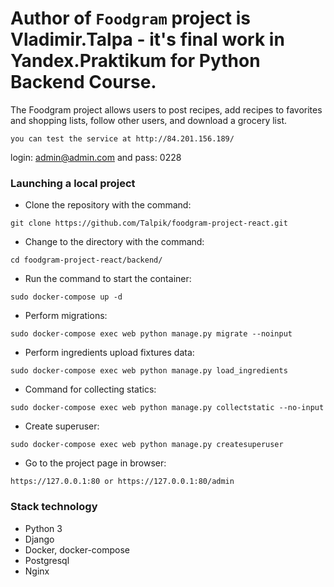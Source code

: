 # Author of `Foodgram` project is Vladimir.Talpa - it's final work in Yandex.Praktikum for Python Backend Course.
The Foodgram project allows users to post recipes, add recipes to favorites
and shopping lists, follow other users, and download a grocery list.
```
you can test the service at http://84.201.156.189/
```
login: admin@admin.com
and  pass: 0228

### Launching a local project
- Clone the repository with the command:
```
git clone https://github.com/Talpik/foodgram-project-react.git
```
- Change to the directory with the command:
```
cd foodgram-project-react/backend/
``` 
- Run the command to start the container:
```
sudo docker-compose up -d
``` 
- Perform migrations:
```
sudo docker-compose exec web python manage.py migrate --noinput
```
- Perform ingredients upload fixtures data:
```
sudo docker-compose exec web python manage.py load_ingredients

```
- Command for collecting statics:
```
sudo docker-compose exec web python manage.py collectstatic --no-input
```
- Create superuser:
```
sudo docker-compose exec web python manage.py createsuperuser
```
- Go to the project page in browser:
```
https://127.0.0.1:80 or https://127.0.0.1:80/admin
```
### Stack technology
- Python 3
- Django
- Docker, docker-compose
- Postgresql
- Nginx
